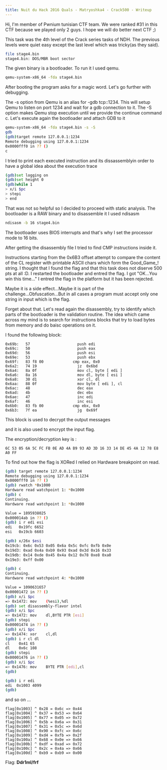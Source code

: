 ```yaml
---
title: Nuit du Hack 2016 Quals - Matryoshka4 - Crack500 - Writeup
---
```


Hi, I'm member of Pwnium tunisian CTF team. We were ranked #31 in this CTF because we played only 2 guys. I hope we will do better next CTF ;)

This task was the 4th level of the Crack series tasks of NDH. The previous levels were quiet easy except the last level which was tricky(as they said).

```bash
file stage4.bin
stage4.bin: DOS/MBR boot sector
```

<!--more-->

The given binary is a bootloader. To run it I used qemu.

```bash
qemu-system-x86_64 -fda stage4.bin
```

After booting the program asks for a magic word. Let's go further with debugging.

 
The -s option from Qemu is an alias for -gdb tcp::1234. This will setup Qemu to listen on port 1234 and wait for a gdb connection to it. The -S option makes Qemu stop execution until we provide the continue command c. Let's execute again the bootloader and attach GDB to it

```bash
qemu-system-x86_64 -fda stage4.bin -s -S
gdb
(gdb)target remote 127.0.0.1:1234
Remote debugging using 127.0.0.1:1234
0x0000fff0 in ?? ()
c
```

I tried to print each executed instruction and its dissassemblyin order to have a global idea about the execution trace

```bash
(gdb)set logging on
(gdb)set height 0
(gdb)while 1
> x/i $pc
> stepi 
> end
```

That was not so helpful so I decided to proceed with static analysis. The bootloader is a RAW binary and to disassemble it I used ndisasm

```bash
ndisasm -b 16 stage4.bin
```
 
The bootloader uses BIOS interrupts and that's why I set the processor mode to 16 bits.

After getting the disassembly file I tried to find CMP instructions inside it.


Instructions starting from the 0x6B3 offset attempt to compare the content of the CL register with printable ASCII chars which form the Good_Game_! string. I thought that I found the flag and that this task does not diserve 500 pts at all :D. I restarted the bootloader and entred the flag. I got "OK...You win this time..." I entred the flag in the platform but it has been rejected.

Maybe it is a side effect...Maybe it is part of the challenge...Obfuscation...But in all cases a program must accept only one string in input which is the flag.

Forget about that. Let's read again the disassembly, try to identify which parts of the bootloader is the validation routine. The idea which came across my mind is to search for instructions blocks that try to load bytes from memory and do baisc operations on it.

 
I found the following block:

```assembly
0x69b:   57                     push edi
0x69c:   50                     push eax
0x69d:   56                     push esi
0x69e:   53                     push ebx
0x69f:   83 f8 00             cmp eax, 0x0
0x6a2:   74 19                  jz  0x6bd 
0x6a4:   8a 0f                  mov cl, byte [ edi ]
0x6a6:   8a 16                  mov dl, byte [ esi ]
0x6a8:   30 d1                  xor cl, dl
0x6aa:   88 0f                  mov byte [ edi ], cl
0x6ac:   48                     dec eax
0x6ad:   4b                     dec ebx
0x6ae:   47                     inc edi
0x6af:   46                     inc esi
0x6b0:   83 fb 00             cmp ebx, 0x0
0x6b3:   7f ea                  jg  0x69f

```

This block is used to decrypt the output messages

and it is also used to encrypt the input flag.

The encryption/decryption key is :

```
6C 53 05 6A 5C FC FB 0E AD 4A B9 93 AD 3D 16 33 14 DE 45 4A 12 78 E8 A0 FF
```
  
To find out how the flag is XORed I relied on Hardware breakpoint on read.

```bash
(gdb) target remote 127.0.0.1:1234
Remote debugging using 127.0.0.1:1234
0x0000fff0 in ?? ()
(gdb) rwatch *0x1000
Hardware read watchpoint 1: *0x1000
(gdb) c
Continuing.
Hardware read watchpoint 1: *0x1000

Value = 1895938025
0x000014ab in ?? ()
(gdb) i r edi esi
edi   0x19fc 6652
esi   0x19cb 6603

(gdb) x/26x $esi
0x19cb: 0x6c 0x53 0x05 0x6a 0x5c 0xfc 0xfb 0x0e
0x19d3: 0xad 0x4a 0xb9 0x93 0xad 0x3d 0x16 0x33
0x19db: 0x14 0xde 0x45 0x4a 0x12 0x78 0xe8 0xa0
0x19e3: 0xff 0x00

(gdb) c
Continuing.
Hardware read watchpoint 4: *0x1000

Value = 1090631657
0x00001472 in ?? ()
(gdb) x/i $pc
=> 0x1472: mov    (%esi),%dl
(gdb) set disassembly-flavor intel
(gdb) x/i $pc
=> 0x1472: mov    dl,BYTE PTR [esi]
(gdb) stepi
0x00001474 in ?? ()
(gdb) x/i $pc
=> 0x1474: xor    cl,dl
(gdb) i r cl dl
cl    0x41 65
dl    0x6c 108
(gdb) stepi
0x00001476 in ?? ()
(gdb) x/i $pc
=> 0x1476: mov    BYTE PTR [edi],cl
(gdb) 

(gdb) i r edi
edi  0x1003 4099
(gdb) 

```

  

and so on ...
  
    flag[0x1003] ^ 0x28 = 0x6c => 0x44
    flag[0x1004] ^ 0x37 = 0x53 => 0x64
    flag[0x1005] ^ 0x77 = 0x05 => 0x72
    flag[0x1006] ^ 0x5b = 0x6a => 0x31
    flag[0x1007] ^ 0x31 = 0x5c => 0x6d
    flag[0x1008] ^ 0x90 = 0xfc => 0x6c
    flag[0x1009] ^ 0xd4 = 0xfb => 0x2f
    flag[0x100a] ^ 0x68 = 0x0e => 0x66
    flag[0x100b] ^ 0xdf = 0xad => 0x72
    flag[0x100c] ^ 0x2c = 0x4a => 0x66
    flag[0x100d] ^ 0xb9 = 0xb9 => 0x00

Flag:  **Ddr1ml/frf**
